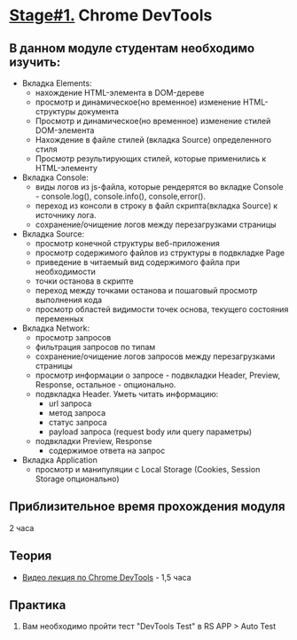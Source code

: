# [Stage#1.](../../) Chrome DevTools
## В данном модуле студентам необходимо изучить:
- Вкладка Elements:
  - нахождение HTML-элемента в DOM-дереве
  - просмотр и динамическое(но временное) изменение HTML-структуры документа
  - Просмотр и динамическое(но временное) изменение стилей DOM-элемента
  - Нахождение в файле стилей (вкладка Source) определенного стиля
  - Просмотр результирующих стилей, которые применились к HTML-элементу
- Вкладка Console:
  - виды логов из js-файла, которые рендерятся во вкладке Сonsole - console.log(), console.info(), console,error().
  - переход из консоли в строку в файл скрипта(вкладка Source) к источнику лога.
  - сохранение/очищение логов между перезагрузками страницы
- Вкладка Source:
  - просмотр конечной структуры веб-приложения
  - просмотр содержимого файлов из структуры в подвкладке Page
  - приведение в читаемый вид содержимого файла при необходимости
  - точки останова в скрипте
  - переход между точками останова и пошаговый просмотр выполнения кода
  - просмотр областей видимости точек основа, текущего состояния переменных
- Вкладка Network:
  - просмотр запросов
  - фильтрация запросов по типам
  - сохранение/очищение логов запросов между перезагрузками страницы
  - просмотр информации о запросе - подвкладки Header, Preview, Response, остальное - опционально.
  - подвкладка Header. Уметь читать информацию:
    - url запроса
    - метод запроса
    - статус запроса
    - payload запроса (request body или query параметры)
  - подвкладки Preview, Response
    - содержимое ответа на запрос
- Вкладка Application
  - просмотр и манипуляции с Local Storage (Cookies, Session Storage опционально)


## Приблизительное время прохождения модуля
2 часа

## Теория 
- [Видео лекция по Chrome DevTools](https://www.youtube.com/watch?v=gvB0qoio-Ic&list=PLe--kalBDwji8WXKVjhON39X4v_Uj6T_R&index=7) - 1,5 часа

## Практика 
1. Вам необходимо пройти тест "DevTools Test" в RS APP > Auto Test
